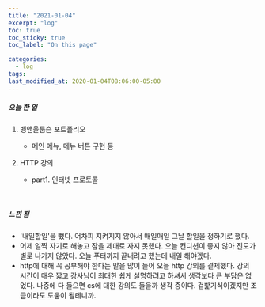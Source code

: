 ```yaml
---
title: "2021-01-04"
excerpt: "log"
toc: true
toc_sticky: true
toc_label: "On this page"

categories:
  - log
tags:
last_modified_at: 2020-01-04T08:06:00-05:00
---
```


##### 오늘 한 일

1. 뱅앤올룹슨 포트폴리오

   - 메인 메뉴, 메뉴 버튼 구현 등

2. HTTP 강의

   - part1. 인터넷 프로토콜

<br />

##### 느낀 점

- '내일할일'을 뺐다. 어차피 지켜지지 않아서 매일매일 그날 할일을 정하기로 했다.
- 어제 일찍 자기로 해놓고 잠을 제대로 자지 못했다. 오늘 컨디션이 좋지 않아 진도가 별로 나가지 않았다. 오늘 푸터까지 끝내려고 했는데 내일 해야겠다.
- http에 대해 꼭 공부해야 한다는 말을 많이 들어 오늘 http 강의를 결제했다. 강의 시간이 매우 짧고 강사님이 최대한 쉽게 설명하려고 하셔서 생각보다 큰 부담은 없었다. 나중에 다 들으면 cs에 대한 강의도 들을까 생각 중이다. 겉핥기식이겠지만 조금이라도 도움이 될테니까.
